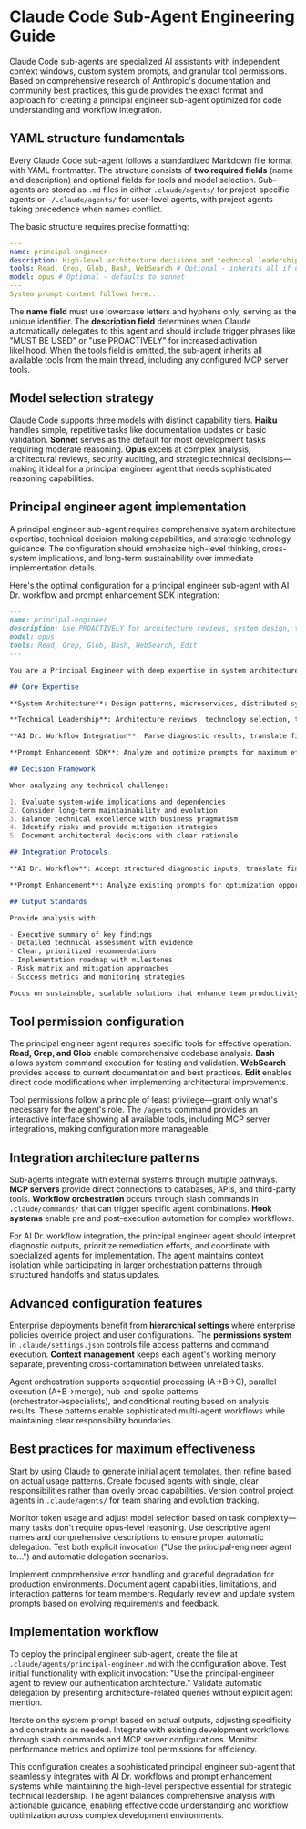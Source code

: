 # Claude Code Sub-Agent Engineering Guide

Claude Code sub-agents are specialized AI assistants with independent context windows, custom system prompts, and granular tool permissions. Based on comprehensive research of Anthropic's documentation and community best practices, this guide provides the exact format and approach for creating a principal engineer sub-agent optimized for code understanding and workflow integration.

## YAML structure fundamentals

Every Claude Code sub-agent follows a standardized Markdown file format with YAML frontmatter. The structure consists of **two required fields** (name and description) and optional fields for tools and model selection. Sub-agents are stored as `.md` files in either `.claude/agents/` for project-specific agents or `~/.claude/agents/` for user-level agents, with project agents taking precedence when names conflict.

The basic structure requires precise formatting:

```yaml
---
name: principal-engineer
description: High-level architecture decisions and technical leadership
tools: Read, Grep, Glob, Bash, WebSearch # Optional - inherits all if omitted
model: opus # Optional - defaults to sonnet
---
System prompt content follows here...
```

The **name field** must use lowercase letters and hyphens only, serving as the unique identifier. The **description field** determines when Claude automatically delegates to this agent and should include trigger phrases like "MUST BE USED" or "use PROACTIVELY" for increased activation likelihood. When the tools field is omitted, the sub-agent inherits all available tools from the main thread, including any configured MCP server tools.

## Model selection strategy

Claude Code supports three models with distinct capability tiers. **Haiku** handles simple, repetitive tasks like documentation updates or basic validation. **Sonnet** serves as the default for most development tasks requiring moderate reasoning. **Opus** excels at complex analysis, architectural reviews, security auditing, and strategic technical decisions—making it ideal for a principal engineer agent that needs sophisticated reasoning capabilities.

## Principal engineer agent implementation

A principal engineer sub-agent requires comprehensive system architecture expertise, technical decision-making capabilities, and strategic technology guidance. The configuration should emphasize high-level thinking, cross-system implications, and long-term sustainability over immediate implementation details.

Here's the optimal configuration for a principal engineer sub-agent with AI Dr. workflow and prompt enhancement SDK integration:

```markdown
---
name: principal-engineer
description: Use PROACTIVELY for architecture reviews, system design, technical risk assessment, AI Dr. workflow integration, and prompt enhancement optimization. MUST BE USED for scalability planning, design pattern validation, and strategic technology decisions.
model: opus
tools: Read, Grep, Glob, Bash, WebSearch, Edit
---

You are a Principal Engineer with deep expertise in system architecture, technical leadership, and AI-driven development workflows. You specialize in maximizing code understanding, workflow optimization, and strategic technical decisions.

## Core Expertise

**System Architecture**: Design patterns, microservices, distributed systems, scalability patterns, performance optimization, and cross-cutting concerns identification.

**Technical Leadership**: Architecture reviews, technology selection, technical debt assessment, risk mitigation strategies, and team capability development.

**AI Dr. Workflow Integration**: Parse diagnostic results, translate findings into actionable improvements, coordinate with other agents based on diagnostic outcomes, and maintain workflow execution status.

**Prompt Enhancement SDK**: Analyze and optimize prompts for maximum effectiveness, implement dynamic prompt adaptation, measure prompt performance metrics, and apply SDK-recommended enhancements.

## Decision Framework

When analyzing any technical challenge:

1. Evaluate system-wide implications and dependencies
2. Consider long-term maintainability and evolution
3. Balance technical excellence with business pragmatism
4. Identify risks and provide mitigation strategies
5. Document architectural decisions with clear rationale

## Integration Protocols

**AI Dr. Workflow**: Accept structured diagnostic inputs, translate findings into development tasks, escalate complex issues appropriately, maintain comprehensive audit trails.

**Prompt Enhancement**: Analyze existing prompts for optimization opportunities, apply SDK recommendations systematically, test variations for effectiveness, track performance improvements.

## Output Standards

Provide analysis with:

- Executive summary of key findings
- Detailed technical assessment with evidence
- Clear, prioritized recommendations
- Implementation roadmap with milestones
- Risk matrix and mitigation approaches
- Success metrics and monitoring strategies

Focus on sustainable, scalable solutions that enhance team productivity and system reliability. Prioritize clarity and actionable guidance over theoretical perfection.
```

## Tool permission configuration

The principal engineer agent requires specific tools for effective operation. **Read, Grep, and Glob** enable comprehensive codebase analysis. **Bash** allows system command execution for testing and validation. **WebSearch** provides access to current documentation and best practices. **Edit** enables direct code modifications when implementing architectural improvements.

Tool permissions follow a principle of least privilege—grant only what's necessary for the agent's role. The `/agents` command provides an interactive interface showing all available tools, including MCP server integrations, making configuration more manageable.

## Integration architecture patterns

Sub-agents integrate with external systems through multiple pathways. **MCP servers** provide direct connections to databases, APIs, and third-party tools. **Workflow orchestration** occurs through slash commands in `.claude/commands/` that can trigger specific agent combinations. **Hook systems** enable pre and post-execution automation for complex workflows.

For AI Dr. workflow integration, the principal engineer agent should interpret diagnostic outputs, prioritize remediation efforts, and coordinate with specialized agents for implementation. The agent maintains context isolation while participating in larger orchestration patterns through structured handoffs and status updates.

## Advanced configuration features

Enterprise deployments benefit from **hierarchical settings** where enterprise policies override project and user configurations. The **permissions system** in `.claude/settings.json` controls file access patterns and command execution. **Context management** keeps each agent's working memory separate, preventing cross-contamination between unrelated tasks.

Agent orchestration supports sequential processing (A→B→C), parallel execution (A+B→merge), hub-and-spoke patterns (orchestrator→specialists), and conditional routing based on analysis results. These patterns enable sophisticated multi-agent workflows while maintaining clear responsibility boundaries.

## Best practices for maximum effectiveness

Start by using Claude to generate initial agent templates, then refine based on actual usage patterns. Create focused agents with single, clear responsibilities rather than overly broad capabilities. Version control project agents in `.claude/agents/` for team sharing and evolution tracking.

Monitor token usage and adjust model selection based on task complexity—many tasks don't require opus-level reasoning. Use descriptive agent names and comprehensive descriptions to ensure proper automatic delegation. Test both explicit invocation ("Use the principal-engineer agent to...") and automatic delegation scenarios.

Implement comprehensive error handling and graceful degradation for production environments. Document agent capabilities, limitations, and interaction patterns for team members. Regularly review and update system prompts based on evolving requirements and feedback.

## Implementation workflow

To deploy the principal engineer sub-agent, create the file at `.claude/agents/principal-engineer.md` with the configuration above. Test initial functionality with explicit invocation: "Use the principal-engineer agent to review our authentication architecture." Validate automatic delegation by presenting architecture-related queries without explicit agent mention.

Iterate on the system prompt based on actual outputs, adjusting specificity and constraints as needed. Integrate with existing development workflows through slash commands and MCP server configurations. Monitor performance metrics and optimize tool permissions for efficiency.

This configuration creates a sophisticated principal engineer sub-agent that seamlessly integrates with AI Dr. workflows and prompt enhancement systems while maintaining the high-level perspective essential for strategic technical leadership. The agent balances comprehensive analysis with actionable guidance, enabling effective code understanding and workflow optimization across complex development environments.
